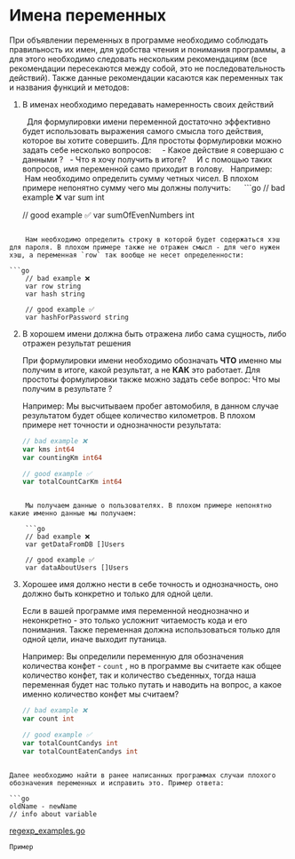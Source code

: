 # Имена переменных


При объявлении переменных в программе необходимо соблюдать правильность их имен, для удобства чтения и понимания программы, а для этого необходимо следовать нескольким рекомендациям (все рекомендации пересекаются между собой, это не последовательность действий). Также данные рекомендации касаются как переменных так и названия функций и методов:

  

1. В именах необходимо передавать намеренность своих действий

	  Для формулировки имени переменной достаточно эффективно будет использовать выражения самого смысла того действия, которое вы хотите совершить. Для простоты формулировки можно задать себе несколько вопросов:
	  
	  - Какое действие я совершаю с данными ?
	  - Что я хочу получить в итоге?
	  
	  И с помощью таких вопросов, имя переменной само приходит в голову. 
	  Например:
	 
	 Нам необходимо определить сумму четных чисел. В плохом примере непонятно сумму чего мы должны получить:
	 
   ```go
	// bad example ❌
	var sum int
	
	// good example ✅
	var sumOfEvenNumbers int
```
	
	Нам необходимо определить строку в которой будет содержаться хэш для пароля. В плохом примере также не отражен смысл - для чего нужен хэш, а переменная `row` так вообще не несет определенности:
	
```go
	// bad example ❌
	var row string
	var hash string
	
	// good example ✅
	var hashForPassword string
```

2. В хорошем имени должна быть отражена либо сама сущность, либо отражен результат решения

	При формулировки имени необходимо обозначать **ЧТО** именно мы получим в итоге, какой результат, а не **КАК** это работает. Для простоты формулировки также можно задать себе вопрос:
		Что мы получим в результате ?
	
	Например:
	Мы высчитываем пробег автомобиля, в данном случае результатом будет общее количество километров. В плохом примере нет точности и однозначности результата:
	
	```go
	// bad example ❌
	var kms int64
	var countingKm int64

	// good example ✅
	var totalCountCarKm int64
```
	
	Мы получаем данные о пользователях. В плохом примере непонятно какие именно данные мы получаем:
	
	```go
	// bad example ❌
	var getDataFromDB []Users

	// good example ✅
	var dataAboutUsers []Users
```

3. Хорошее имя должно нести в себе точность и однозначность, оно должно быть конкретно и только для одной цели.
	
	Если в вашей программе имя переменной неоднозначно и неконкретно - это только усложнит читаемость кода и его понимания.
	Также переменная должна использоваться только для одной цели, иначе выходит путаница.
	
	Например:
	Вы определили переменную для обозначения количества конфет - `count` , но в программе вы считаете как общее количество конфет, так и количество съеденных, тогда наша переменная будет нас только путать и наводить на вопрос, а какое именно количество конфет мы считаем? 
	
	```go
	// bad example ❌
	var count int

	// good example ✅
	var totalCountCandys int
	var totalCountEatenCandys int
```

Далее необходимо найти в ранее написанных программах случаи плохого обозначения переменных и исправить это. Пример ответа:

```go
oldName - newName
// info about variable
```

[regexp_examples.go](https://github.com/aaboyarchukov/clean_code/blob/master/lesson1/regexp_example.go)


```
Пример
```


